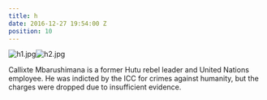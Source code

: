 ```yaml
---
title: h
date: 2016-12-27 19:54:00 Z
position: 10
---
```


![h1.jpg](/uploads/h1.jpg)![h2.jpg](/uploads/h2.jpg)

Callixte Mbarushimana is a former Hutu rebel leader and United Nations employee. He was indicted by the ICC for crimes against humanity, but the charges were dropped due to insufficient evidence.